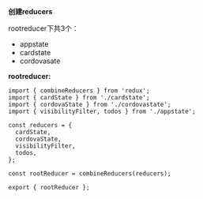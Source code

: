 **创建reducers**

rootreducer下共3个：
- appstate
- cardstate
- cordovasate

**rootreducer:**
```
import { combineReducers } from 'redux';
import { cardState } from './cardstate';
import { cordovaState } from './cordovastate';
import { visibilityFilter, todos } from './appstate';

const reducers = {
  cardState,
  cordovaState,
  visibilityFilter,
  todos,
};

const rootReducer = combineReducers(reducers);

export { rootReducer };
```